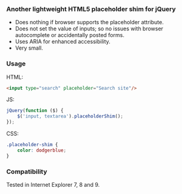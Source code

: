 ### Another lightweight HTML5 placeholder shim for jQuery

* Does nothing if browser supports the placeholder attribute.
* Does not set the value of inputs; so no issues with browser autocomplete or accidentally posted forms.
* Uses ARIA for enhanced accessibility.
* Very small.


### Usage

HTML:

```html
<input type="search" placeholder="Search site"/>
```

JS:

```js
jQuery(function ($) {
    $('input, textarea').placeholderShim();
});
```

CSS:

```css
.placeholder-shim {
    color: dodgerblue;
}
```

### Compatibility

Tested in Internet Explorer 7, 8 and 9.
